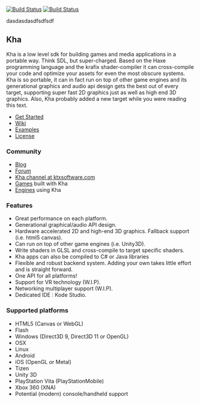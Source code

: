 [![Build Status](http://31.172.85.130:8080/buildStatus/icon?job=Kha)](http://31.172.85.130:8080/job/Kha/) [![Build Status](https://travis-ci.org/MurphysHub/Kha.svg?branch=master)](https://travis-ci.org/MurphysHub/Kha)

dasdasdasdfsdfsdf

## Kha
Kha is a low level sdk for building games and media applications in a portable way. Think SDL, but super-charged. Based on the Haxe programming language and the krafix shader-compiler it can cross-compile your code and optimize your assets for even the most obscure systems. Kha is so portable, it can in fact run on top of other game engines and its generational graphics and audio api design gets the best out of every target, supporting super fast 2D graphics just as well as high end 3D graphics. Also, Kha probably added a new target while you were reading this text. 

* [Get Started](http://kha.tech/download)
* [Wiki](https://github.com/KTXSoftware/Kha/wiki/)
* [Examples](https://github.com/KTXSoftware/Kha/wiki/Examples)
* [License](https://github.com/KTXSoftware/Kha/blob/master/license.txt)

### Community
* [Blog](http://kode.tech)
* [Forum](http://forum.kode.tech)
* [Kha channel at ktxsoftware.com](https://kiwiirc.com/client/irc.ktxsoftware.com/#kha)
* [Games](https://github.com/KTXSoftware/Kha/wiki/Games-Built-With-Kha) built with Kha
* [Engines](https://github.com/KTXSoftware/Kha/wiki/Engines-using-Kha) using Kha

### Features
* Great performance on each platform.
* Generational graphical/audio API design.
* Hardware accelerated 2D and high-end 3D graphics. Fallback support (i.e. html5 canvas).
* Can run on top of other game engines (i.e. Unity3D).
* Write shaders in GLSL and cross-compile to target specific shaders.
* Kha apps can also be compiled to C# or Java libraries
* Flexible and robust backend system. Adding your own takes little effort and is straight forward.
* One API for all platforms!
* Support for VR technology (W.I.P).
* Networking multiplayer support (W.I.P).
* Dedicated IDE : Kode Studio.

### Supported platforms
* HTML5 (Canvas or WebGL)
* Flash
* Windows (Direct3D 9, Direct3D 11 or OpenGL)
* OSX
* Linux
* Android
* iOS (OpenGL or Metal)
* Tizen
* Unity 3D
* PlayStation Vita (PlayStationMobile)
* Xbox 360 (XNA)
* Potential (modern) console/handheld support
